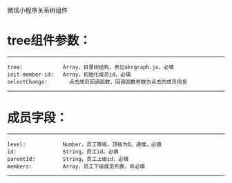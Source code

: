   微信小程序关系树组件


  # tree组件参数：
  ---------------------------------------------------------------
    tree:             Array，目录树结构，参见okrgraph.js，必填
    init-member-id:   Array，初始化成员id，必填
    selectChange:		点击成员回调函数，回调函数参数为点击的成员信息
  ---------------------------------------------------------------

  # 成员字段：
  ---------------------------------------------------------------
    level:            Number，员工等级，顶级为0，递增，必填
    id:               String，员工id，必填
    parentId:         String，员工上级id，必填
    members:          Array，员工下级成员列表，非必填
    
  ----------------------------------------------------------------
